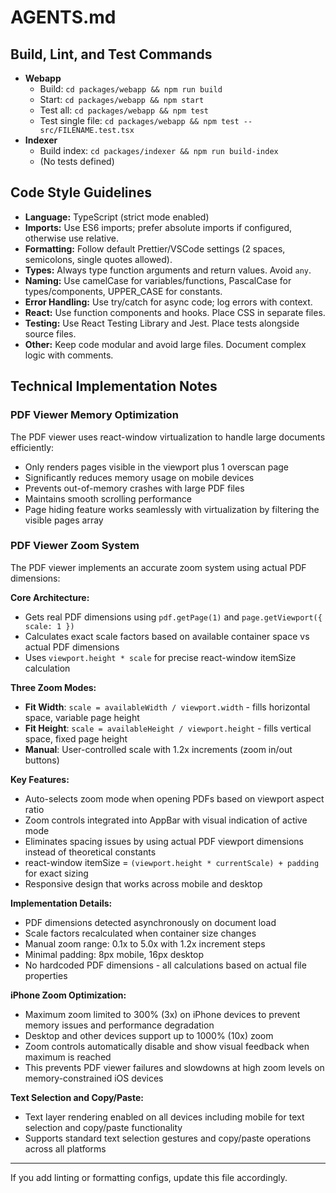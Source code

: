 # AGENTS.md

## Build, Lint, and Test Commands

- **Webapp**
  - Build: `cd packages/webapp && npm run build`
  - Start: `cd packages/webapp && npm start`
  - Test all: `cd packages/webapp && npm test`
  - Test single file: `cd packages/webapp && npm test -- src/FILENAME.test.tsx`
- **Indexer**
  - Build index: `cd packages/indexer && npm run build-index`
  - (No tests defined)

## Code Style Guidelines

- **Language:** TypeScript (strict mode enabled)
- **Imports:** Use ES6 imports; prefer absolute imports if configured, otherwise use relative.
- **Formatting:** Follow default Prettier/VSCode settings (2 spaces, semicolons, single quotes allowed).
- **Types:** Always type function arguments and return values. Avoid `any`.
- **Naming:** Use camelCase for variables/functions, PascalCase for types/components, UPPER_CASE for constants.
- **Error Handling:** Use try/catch for async code; log errors with context.
- **React:** Use function components and hooks. Place CSS in separate files.
- **Testing:** Use React Testing Library and Jest. Place tests alongside source files.
- **Other:** Keep code modular and avoid large files. Document complex logic with comments.

## Technical Implementation Notes

### PDF Viewer Memory Optimization
The PDF viewer uses react-window virtualization to handle large documents efficiently:
- Only renders pages visible in the viewport plus 1 overscan page
- Significantly reduces memory usage on mobile devices
- Prevents out-of-memory crashes with large PDF files
- Maintains smooth scrolling performance
- Page hiding feature works seamlessly with virtualization by filtering the visible pages array

### PDF Viewer Zoom System
The PDF viewer implements an accurate zoom system using actual PDF dimensions:

**Core Architecture:**
- Gets real PDF dimensions using `pdf.getPage(1)` and `page.getViewport({ scale: 1 })`
- Calculates exact scale factors based on available container space vs actual PDF dimensions
- Uses `viewport.height * scale` for precise react-window itemSize calculation

**Three Zoom Modes:**
- **Fit Width**: `scale = availableWidth / viewport.width` - fills horizontal space, variable page height
- **Fit Height**: `scale = availableHeight / viewport.height` - fills vertical space, fixed page height
- **Manual**: User-controlled scale with 1.2x increments (zoom in/out buttons)

**Key Features:**
- Auto-selects zoom mode when opening PDFs based on viewport aspect ratio
- Zoom controls integrated into AppBar with visual indication of active mode
- Eliminates spacing issues by using actual PDF viewport dimensions instead of theoretical constants
- react-window itemSize = `(viewport.height * currentScale) + padding` for exact sizing
- Responsive design that works across mobile and desktop

**Implementation Details:**
- PDF dimensions detected asynchronously on document load
- Scale factors recalculated when container size changes
- Manual zoom range: 0.1x to 5.0x with 1.2x increment steps
- Minimal padding: 8px mobile, 16px desktop
- No hardcoded PDF dimensions - all calculations based on actual file properties

**iPhone Zoom Optimization:**
- Maximum zoom limited to 300% (3x) on iPhone devices to prevent memory issues and performance degradation
- Desktop and other devices support up to 1000% (10x) zoom
- Zoom controls automatically disable and show visual feedback when maximum is reached
- This prevents PDF viewer failures and slowdowns at high zoom levels on memory-constrained iOS devices

**Text Selection and Copy/Paste:**
- Text layer rendering enabled on all devices including mobile for text selection and copy/paste functionality
- Supports standard text selection gestures and copy/paste operations across all platforms

---

If you add linting or formatting configs, update this file accordingly.
